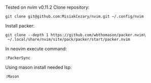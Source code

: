 Tested on nvim v0.11.2
Clone repository:
```
git clone git@github.com:MisiakCezary/nvim.git ~/.config/nvim
```
Install packer:
```
git clone --depth 1 https://github.com/wbthomason/packer.nvim\
 ~/.local/share/nvim/site/pack/packer/start/packer.nvim
```
In neovim execute command:
```
:PackerSync
```
Using mason install needed lsp:
```
:Mason
```
